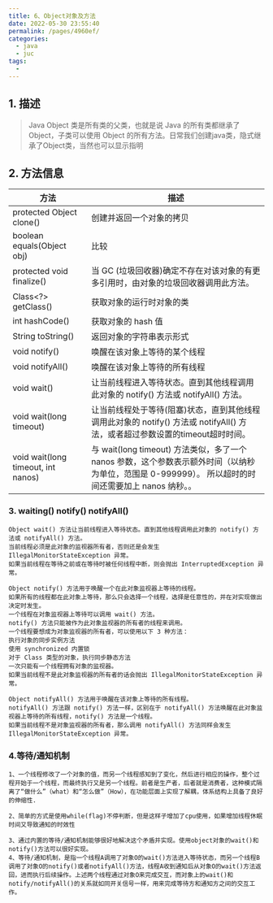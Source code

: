 ```yaml
---
title: 6、Object对象及方法
date: 2022-05-30 23:55:40
permalink: /pages/4960ef/
categories:
  - java
  - juc
tags:
  - 
---
```


## 1. 描述
> Java Object 类是所有类的父类，也就是说 Java 的所有类都继承了 Object，子类可以使用 Object 的所有方法。日常我们创建java类，隐式继承了Object类，当然也可以显示指明


## 2. 方法信息

方法 | 描述
---|---
protected Object clone() | 创建并返回一个对象的拷贝
boolean equals(Object obj) | 比较
protected void finalize() | 当 GC (垃圾回收器)确定不存在对该对象的有更多引用时，由对象的垃圾回收器调用此方法。
Class<?> getClass() | 获取对象的运行时对象的类
int hashCode() | 获取对象的 hash 值
String toString() | 返回对象的字符串表示形式
void notify() | 唤醒在该对象上等待的某个线程
void notifyAll() | 唤醒在该对象上等待的所有线程
void wait() | 让当前线程进入等待状态。直到其他线程调用此对象的 notify() 方法或 notifyAll() 方法。
void wait(long timeout) | 让当前线程处于等待(阻塞)状态，直到其他线程调用此对象的 notify() 方法或 notifyAll() 方法，或者超过参数设置的timeout超时时间。
void wait(long timeout, int nanos) | 与 wait(long timeout) 方法类似，多了一个 nanos 参数，这个参数表示额外时间（以纳秒为单位，范围是 0-999999）。 所以超时的时间还需要加上 nanos 纳秒。。


### 3. waiting() notify() notifyAll()
~~~
Object wait() 方法让当前线程进入等待状态。直到其他线程调用此对象的 notify() 方法或 notifyAll() 方法。
当前线程必须是此对象的监视器所有者，否则还是会发生 IllegalMonitorStateException 异常。
如果当前线程在等待之前或在等待时被任何线程中断，则会抛出 InterruptedException 异常。
~~~

~~~
Object notify() 方法用于唤醒一个在此对象监视器上等待的线程。
如果所有的线程都在此对象上等待，那么只会选择一个线程，选择是任意性的，并在对实现做出决定时发生。
一个线程在对象监视器上等待可以调用 wait() 方法。
notify() 方法只能被作为此对象监视器的所有者的线程来调用。
一个线程要想成为对象监视器的所有者，可以使用以下 3 种方法：
执行对象的同步实例方法
使用 synchronized 内置锁
对于 Class 类型的对象，执行同步静态方法
一次只能有一个线程拥有对象的监视器。
如果当前线程不是此对象监视器的所有者的话会抛出 IllegalMonitorStateException 异常。

Object notifyAll() 方法用于唤醒在该对象上等待的所有线程。
notifyAll() 方法跟 notify() 方法一样，区别在于 notifyAll() 方法唤醒在此对象监视器上等待的所有线程，notify() 方法是一个线程。
如果当前线程不是对象监视器的所有者，那么调用 notifyAll() 方法同样会发生 IllegalMonitorStateException 异常。
~~~


### 4.等待/通知机制
~~~
1、一个线程修改了一个对象的值，而另一个线程感知到了变化，然后进行相应的操作，整个过程开始于一个线程，而最终执行又是另一个线程。前者是生产者，后者就是消费者，这种模式隔离了“做什么”（what）和“怎么做”（How），在功能层面上实现了解耦，体系结构上具备了良好的伸缩性.

2、简单的方式是使用while(flag)不停判断，但是这样子增加了cpu使用，如果增加线程休眠时间又导致通知的时效性

3、通过内置的等待/通知机制能够很好地解决这个矛盾并实现。使用object对象的wait()和notify()方法可以很好实现。
4、等待/通知机制，是指一个线程A调用了对象O的wait()方法进入等待状态，而另一个线程B调用了对象O的notify()或者notifyAll()方法，线程A收到通知后从对象O的wait()方法返回，进而执行后续操作。上述两个线程通过对象O来完成交互，而对象上的wait()和notify/notifyAll()的关系就如同开关信号一样，用来完成等待方和通知方之间的交互工作。

~~~
